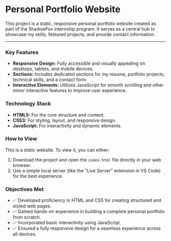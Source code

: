 # Personal Portfolio Website

This project is a static, responsive personal portfolio website created as part of the ShadowFox internship program. It serves as a central hub to showcase my skills, featured projects, and provide contact information.

---

### Key Features
- **Responsive Design:** Fully accessible and visually appealing on desktops, tablets, and mobile devices.
- **Sections:** Includes dedicated sections for my resume, portfolio projects, technical skills, and a contact form.
- **Interactive Elements:** Utilizes JavaScript for smooth scrolling and other minor interactive features to improve user experience.

### Technology Stack
- **HTML5:** For the core structure and content.
- **CSS3:** For styling, layout, and responsive design.
- **JavaScript:** For interactivity and dynamic elements.

### How to View
This is a static website. To view it, you can either:
1.  Download the project and open the `index.html` file directly in your web browser.
2.  Use a simple local server (like the "Live Server" extension in VS Code) for the best experience.

### Objectives Met
- ✅ Developed proficiency in HTML and CSS for creating structured and styled web pages.
- ✅ Gained hands-on experience in building a complete personal portfolio from scratch.
- ✅ Incorporated basic interactivity using JavaScript.
- ✅ Ensured a fully responsive design for a seamless experience across all devices.
